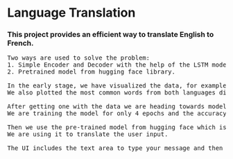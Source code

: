 <h1>Language Translation</h1>

<h3>This project provides an efficient way to translate English to French.</h3>

<pre>
Two ways are used to solve the problem:
1. Simple Encoder and Decoder with the help of the LSTM model.
2. Pretrained model from hugging face library.

In the early stage, we have visualized the data, for example, the length of words in both the languages.
We also plotted the most common words from both languages discarding stopwords.

After getting one with the data we are heading towards model building. At first, we are building a simple encoder-decoder model with LSTM.
We are training the model for only 4 epochs and the accuracy is 91%. Of course, we can make a model bit more complex by stacking several LSTM models but again it will take a lot of time to train the model.

Then we use the pre-trained model from hugging face which is already been trained on the data (English to French).
We are using it to translate the user input.

The UI includes the text area to type your message and then the corresponding translated text would be shown next to it.


</pre>